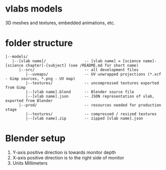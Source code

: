 # vlabs models
3D meshes and textures, embedded animations, etc.

folder structure
===============

    |--models/
       |--[vlab name]/                 -- [vlab name] = [science name]-[science chapter]-[subject] (see /README.md for short name)
          |--src/                      -- all development files
             |--uvmaps/                -- UV unwrapped projections (*.xcf - Gimp sources, *.png - UV map)
             |--textures/              -- uncompressed textures exported from Gimp
             |--[vlab name].blend      -- Blender source file
             |--[vlab name].json       -- JSON representation of vlab, exported from Blender
          |--prod/                     -- resources needed for production stage
             |--textures/              -- compressed / resized textures
             |--[vlab name].zip        -- zipped [vlab name].json

             
Blender setup
===============
1) Y-axis positive direction is towards monitor depth
2) X-axis positive direction is to the right side of monitor
3) Units Millimeters